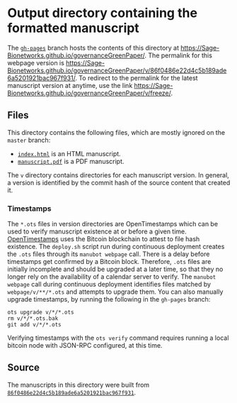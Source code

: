 # Output directory containing the formatted manuscript

The [`gh-pages`](https://github.com/Sage-Bionetworks/governanceGreenPaper/tree/gh-pages) branch hosts the contents of this directory at <https://Sage-Bionetworks.github.io/governanceGreenPaper/>.
The permalink for this webpage version is <https://Sage-Bionetworks.github.io/governanceGreenPaper/v/86f0486e22d4c5b189ade6a5201921bac967f931/>.
To redirect to the permalink for the latest manuscript version at anytime, use the link <https://Sage-Bionetworks.github.io/governanceGreenPaper/v/freeze/>.

## Files

This directory contains the following files, which are mostly ignored on the `master` branch:

+ [`index.html`](index.html) is an HTML manuscript.
+ [`manuscript.pdf`](manuscript.pdf) is a PDF manuscript.

The `v` directory contains directories for each manuscript version.
In general, a version is identified by the commit hash of the source content that created it.

### Timestamps

The `*.ots` files in version directories are OpenTimestamps which can be used to verify manuscript existence at or before a given time.
[OpenTimestamps](https://opentimestamps.org/) uses the Bitcoin blockchain to attest to file hash existence.
The `deploy.sh` script run during continuous deployment creates the `.ots` files through its `manubot webpage` call.
There is a delay before timestamps get confirmed by a Bitcoin block.
Therefore, `.ots` files are initially incomplete and should be upgraded at a later time, so that they no longer rely on the availability of a calendar server to verify.
The `manubot webpage` call during continuous deployment identifies files matched by `webpage/v/**/*.ots` and attempts to upgrade them.
You can also manually upgrade timestamps, by running the following in the `gh-pages` branch:

```shell
ots upgrade v/*/*.ots
rm v/*/*.ots.bak
git add v/*/*.ots
```

Verifying timestamps with the `ots verify` command requires running a local bitcoin node with JSON-RPC configured, at this time.

## Source

The manuscripts in this directory were built from
[`86f0486e22d4c5b189ade6a5201921bac967f931`](https://github.com/Sage-Bionetworks/governanceGreenPaper/commit/86f0486e22d4c5b189ade6a5201921bac967f931).
